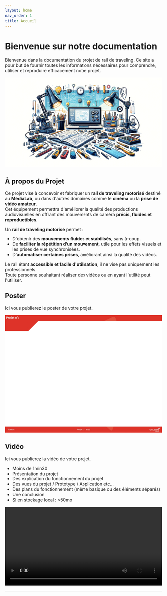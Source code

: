 ```yaml
---
layout: home
nav_order: 1
title: Accueil
---
```


# Bienvenue sur notre documentation

Bienvenue dans la documentation du projet de rail de traveling. Ce site a pour but de fournir toutes les informations nécessaires pour comprendre, utiliser et reproduire efficacement notre projet.

![Illustration vectorielle colorée avec un fond blanc, montrant un atelier équipé pour un projet de conception mécanique, électronique et informatique](images/illustration.png)

## À propos du Projet
Ce projet vise à concevoir et fabriquer un **rail de traveling motorisé** destiné au **MédiaLab**, ou dans d'autres domaines comme le **cinéma** ou la **prise de vidéo amateur**.  
Cet équipement permettra d'améliorer la qualité des productions audiovisuelles en offrant des mouvements de caméra **précis, fluides et reproductibles**.  

Un **rail de traveling motorisé** permet :  
- D'obtenir des **mouvements fluides et stabilisés**, sans à-coup.  
- De **faciliter la répétition d’un mouvement**, utile pour les effets visuels et les prises de vue synchronisées.  
- D’**automatiser certaines prises**, améliorant ainsi la qualité des vidéos.  

Le rail étant **accessible et facile d'utilisation**, il ne vise pas uniquement les professionnels.  
Toute personne souhaitant réaliser des vidéos ou en ayant l'utilité peut l'utiliser.
   

## Poster

Ici vous publierez le poster de votre projet.

![Poster projet](images/poster.jpg)

## Vidéo

Ici vous publierez la vidéo de votre projet. 
- Moins de 1min30
- Présentation du projet 
- Des explication du fonctionnement du projet
- Des vues du projet / Prototype / Application etc... 
- Des plans du fonctionnement (même basique ou des éléments séparés)
- Une conclusion
- Si en stockage local : <50mo

<video src="images/intro_amiens.mp4" controls title="Title"  style="width: 100%;"></video>

---
